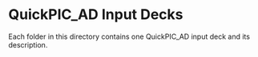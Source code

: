 # QuickPIC_AD Input Decks
Each folder in this directory contains one QuickPIC_AD input deck and its description.
